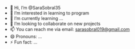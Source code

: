 - 👋 Hi, I’m @SaraSobral35
- 👀 I’m interested in learning to program
- 🌱 I’m currently learning ...
- 💞️ I’m looking to collaborate on new projects
- 📫 You can reach me via email: sarasobral019@gmail.com
- 😄 Pronouns: ...
- ⚡ Fun fact: ...

<!---
SaraSobral35/SaraSobral35 is a ✨ special ✨ repository because its `README.md` (this file) appears on your GitHub profile.
You can click the Preview link to take a look at your changes.
--->
